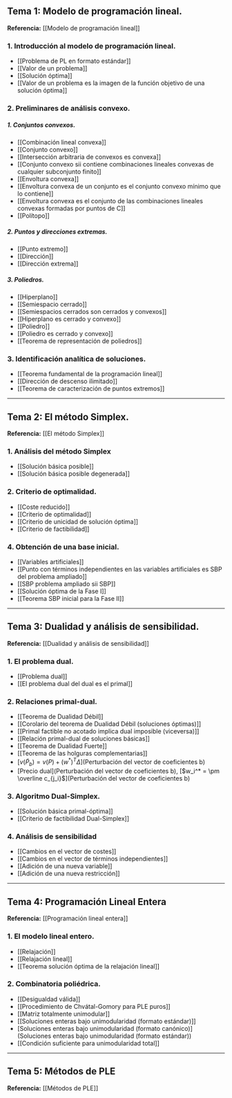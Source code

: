 ## Tema 1: Modelo de programación lineal.
**Referencia:** [[Modelo de programación lineal]]
### 1. Introducción al modelo de programación lineal.
- [[Problema de PL en formato estándar]]
- [[Valor de un problema]]
- [[Solución óptima]]
- [[Valor de un problema es la imagen de la función objetivo de una solución óptima]]

### 2. Preliminares de análisis convexo.
##### 1. Conjuntos convexos.
- [[Combinación lineal convexa]]
- [[Conjunto convexo]]
- [[Intersección arbitraria de convexos es convexa]]
- [[Conjunto convexo sii contiene combinaciones lineales convexas de cualquier subconjunto finito]]
- [[Envoltura convexa]]
- [[Envoltura convexa de un conjunto es el conjunto convexo mínimo que lo contiene]]
- [[Envoltura convexa es el conjunto de las combinaciones lineales convexas formadas por puntos de C]]
- [[Polítopo]]
##### 2. Puntos y direcciones extremas.
- [[Punto extremo]]
- [[Dirección]]
- [[Dirección extrema]]
##### 3. Poliedros.
- [[Hiperplano]]
- [[Semiespacio cerrado]]
- [[Semiespacios cerrados son cerrados y convexos]]
- [[Hiperplano es cerrado y convexo]]
- [[Poliedro]]
- [[Poliedro es cerrado y convexo]]
- [[Teorema de representación de poliedros]]

### 3. Identificación analítica de soluciones.
- [[Teorema fundamental de la programación lineal]]
- [[Dirección de descenso ilimitado]]
- [[Teorema de caracterización de puntos extremos]]
---
## Tema 2: El método Simplex.
**Referencia:** [[El método Simplex]]
### 1. Análisis del método Simplex
- [[Solución básica posible]]
- [[Solución básica posible degenerada]]
### 2. Criterio de optimalidad.
- [[Coste reducido]]
- [[Criterio de optimalidad]]
- [[Criterio de unicidad de solución óptima]]
- [[Criterio de factibilidad]]
### 4. Obtención de una base inicial.
- [[Variables artificiales]]
- [[Punto con términos independientes en las variables artificiales es SBP del problema ampliado]]
- [[SBP problema ampliado sii SBP]]
- [[Solución óptima de la Fase I]]
- [[Teorema SBP inicial para la Fase II]]
---
## Tema 3: Dualidad y análisis de sensibilidad.
**Referencia:** [[Dualidad y análisis de sensibilidad]]
### 1. El problema dual.
- [[Problema dual]]
- [[El problema dual del dual es el primal]]
### 2. Relaciones primal-dual.
- [[Teorema de Dualidad Débil]]
- [[Corolario del teorema de Dualidad Débil (soluciones óptimas)]]
- [[Primal factible no acotado implica dual imposible (viceversa)]]
- [[Relación primal-dual de soluciones básicas]]
- [[Teorema de Dualidad Fuerte]]
- [[Teorema de las holguras complementarias]]
- [$v(\tilde P_b) = v(P) + (w^* ) ^T \Delta$](Perturbación del vector de coeficientes b)
- [Precio dual](Perturbación del vector de coeficientes b), [$w_i^* = \pm \overline c_{j_i}$](Perturbación del vector de coeficientes b)
### 3. Algoritmo Dual-Simplex.
- [[Solución básica primal-óptima]]
- [[Criterio de factibilidad Dual-Simplex]]
### 4. Análisis de sensibilidad
- [[Cambios en el vector de costes]]
- [[Cambios en el vector de términos independientes]]
- [[Adición de una nueva variable]]
- [[Adición de una nueva restricción]]
---
## Tema 4: Programación Lineal Entera
**Referencia:** [[Programación lineal entera]]
### 1. El modelo lineal entero.
- [[Relajación]]
- [[Relajación lineal]]
- [[Teorema solución óptima de la relajación lineal]]
### 2. Combinatoria poliédrica.
- [[Desigualdad válida]]
- [[Procedimiento de Chvátal-Gomory para PLE puros]]
- [[Matriz totalmente unimodular]]
- [[Soluciones enteras bajo unimodularidad (formato estándar)]]
- [Soluciones enteras bajo unimodularidad (formato canónico)](Soluciones enteras bajo unimodularidad (formato estándar))
- [[Condición suficiente para unimodularidad total]]
---
## Tema 5: Métodos de PLE
**Referencia:** [[Métodos de PLE]]
